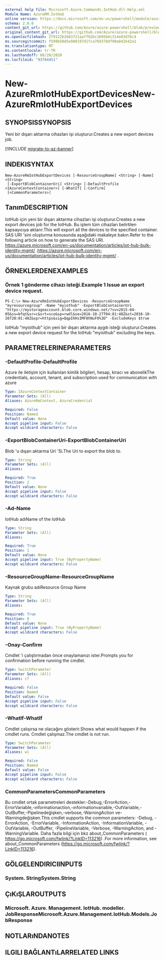 ```yaml
---
external help file: Microsoft.Azure.Commands.IotHub.dll-Help.xml
Module Name: AzureRM.IotHub
online version: https://docs.microsoft.com/en-us/powershell/module/azurerm.iothub/new-azurermiothubexportdevices
schema: 2.0.0
content_git_url: https://github.com/Azure/azure-powershell/blob/preview/src/ResourceManager/IotHub/Commands.IotHub/help/New-AzureRmIotHubExportDevices.md
original_content_git_url: https://github.com/Azure/azure-powershell/blob/preview/src/ResourceManager/IotHub/Commands.IotHub/help/New-AzureRmIotHubExportDevices.md
ms.openlocfilehash: 2f9122b2683721aa7f92bc1695b6c314e83d76c4
ms.sourcegitcommit: f599b50d5e980197d1fca769378df90a842b42a1
ms.translationtype: MT
ms.contentlocale: tr-TR
ms.lasthandoff: 08/20/2020
ms.locfileid: "93764451"
---
```

# <span data-ttu-id="7f724-101">New-AzureRmIotHubExportDevices</span><span class="sxs-lookup"><span data-stu-id="7f724-101">New-AzureRmIotHubExportDevices</span></span>

## <span data-ttu-id="7f724-102">SYNOPSIS</span><span class="sxs-lookup"><span data-stu-id="7f724-102">SYNOPSIS</span></span>
<span data-ttu-id="7f724-103">Yeni bir dışarı aktarma cihazları işi oluşturur.</span><span class="sxs-lookup"><span data-stu-id="7f724-103">Creates a new export devices job.</span></span>

[!INCLUDE [migrate-to-az-banner](../../includes/migrate-to-az-banner.md)]

## <span data-ttu-id="7f724-104">INDEKI</span><span class="sxs-lookup"><span data-stu-id="7f724-104">SYNTAX</span></span>

```
New-AzureRmIotHubExportDevices [-ResourceGroupName] <String> [-Name] <String>
 [-ExportBlobContainerUri] <String> [-DefaultProfile <IAzureContextContainer>] [-WhatIf] [-Confirm]
 [<CommonParameters>]
```

## <span data-ttu-id="7f724-105">Tanım</span><span class="sxs-lookup"><span data-stu-id="7f724-105">DESCRIPTION</span></span>
<span data-ttu-id="7f724-106">IotHub için yeni bir dışarı aktarma cihazları işi oluşturur.</span><span class="sxs-lookup"><span data-stu-id="7f724-106">Creates a new export devices job for the IotHub.</span></span>
<span data-ttu-id="7f724-107">Bu işlem tüm cihazları belirtilen kapsayıcıya aktarır.</span><span class="sxs-lookup"><span data-stu-id="7f724-107">This will export all the devices to the specified container.</span></span> <span data-ttu-id="7f724-108">SAS URI 'sini oluşturma konusunda aşağıdaki makaleye bakın.</span><span class="sxs-lookup"><span data-stu-id="7f724-108">Refer to the following article on how to generate the SAS URI.</span></span>
<span data-ttu-id="7f724-109"> https://azure.microsoft.com/en-us/documentation/articles/iot-hub-bulk-identity-mgmt/ .</span><span class="sxs-lookup"><span data-stu-id="7f724-109">https://azure.microsoft.com/en-us/documentation/articles/iot-hub-bulk-identity-mgmt/ .</span></span>

## <span data-ttu-id="7f724-110">ÖRNEKLERDEN</span><span class="sxs-lookup"><span data-stu-id="7f724-110">EXAMPLES</span></span>

### <span data-ttu-id="7f724-111">Örnek 1 gönderme cihazı isteği.</span><span class="sxs-lookup"><span data-stu-id="7f724-111">Example 1 Issue an export device request.</span></span>
```
PS C:\> New-AzureRmIotHubExportDevices -ResourceGroupName "myresourcegroup" -Name "myiothub" -ExportBlobContainerUri "https://mystorageaccount.blob.core.windows.net/?sv=2015-04-05&ss=bfqt&sr=c&srt=sco&sp=rwdl&se=2016-10-27T04:01:48Z&st=2016-10-26T20:01:48Z&spr=https&sig=QqpIhHsIMF8hNuFO%3D" -ExcludeKeys $true
```

<span data-ttu-id="7f724-112">IotHub "myiothub" için yeni bir dışarı aktarma aygıtı isteği oluşturur.</span><span class="sxs-lookup"><span data-stu-id="7f724-112">Creates a new export device request for the IotHub "myiothub" excluding the keys.</span></span>

## <span data-ttu-id="7f724-113">PARAMETRELERINE</span><span class="sxs-lookup"><span data-stu-id="7f724-113">PARAMETERS</span></span>

### <span data-ttu-id="7f724-114">-DefaultProfile</span><span class="sxs-lookup"><span data-stu-id="7f724-114">-DefaultProfile</span></span>
<span data-ttu-id="7f724-115">Azure ile iletişim için kullanılan kimlik bilgileri, hesap, kiracı ve abonelik</span><span class="sxs-lookup"><span data-stu-id="7f724-115">The credentials, account, tenant, and subscription used for communication with azure</span></span>

```yaml
Type: IAzureContextContainer
Parameter Sets: (All)
Aliases: AzureRmContext, AzureCredential

Required: False
Position: Named
Default value: None
Accept pipeline input: False
Accept wildcard characters: False
```

### <span data-ttu-id="7f724-116">-ExportBlobContainerUri</span><span class="sxs-lookup"><span data-stu-id="7f724-116">-ExportBlobContainerUri</span></span>
<span data-ttu-id="7f724-117">Blob 'u dışarı aktarma Uri 'Si.</span><span class="sxs-lookup"><span data-stu-id="7f724-117">The Uri to export the blob to.</span></span> 

```yaml
Type: String
Parameter Sets: (All)
Aliases: 

Required: True
Position: 2
Default value: None
Accept pipeline input: False
Accept wildcard characters: False
```

### <span data-ttu-id="7f724-118">-Ad</span><span class="sxs-lookup"><span data-stu-id="7f724-118">-Name</span></span>
<span data-ttu-id="7f724-119">IotHub adı</span><span class="sxs-lookup"><span data-stu-id="7f724-119">Name of the IotHub</span></span>

```yaml
Type: String
Parameter Sets: (All)
Aliases: 

Required: True
Position: 1
Default value: None
Accept pipeline input: True (ByPropertyName)
Accept wildcard characters: False
```

### <span data-ttu-id="7f724-120">-ResourceGroupName</span><span class="sxs-lookup"><span data-stu-id="7f724-120">-ResourceGroupName</span></span>
<span data-ttu-id="7f724-121">Kaynak grubu adı</span><span class="sxs-lookup"><span data-stu-id="7f724-121">Resource Group Name</span></span>

```yaml
Type: String
Parameter Sets: (All)
Aliases: 

Required: True
Position: 0
Default value: None
Accept pipeline input: True (ByPropertyName)
Accept wildcard characters: False
```

### <span data-ttu-id="7f724-122">-Onay</span><span class="sxs-lookup"><span data-stu-id="7f724-122">-Confirm</span></span>
<span data-ttu-id="7f724-123">Cmdlet 'i çalıştırmadan önce onaylamanızı ister.</span><span class="sxs-lookup"><span data-stu-id="7f724-123">Prompts you for confirmation before running the cmdlet.</span></span>

```yaml
Type: SwitchParameter
Parameter Sets: (All)
Aliases: cf

Required: False
Position: Named
Default value: False
Accept pipeline input: False
Accept wildcard characters: False
```

### <span data-ttu-id="7f724-124">-WhatIf</span><span class="sxs-lookup"><span data-stu-id="7f724-124">-WhatIf</span></span>
<span data-ttu-id="7f724-125">Cmdlet çalışırsa ne olacağını gösterir.</span><span class="sxs-lookup"><span data-stu-id="7f724-125">Shows what would happen if the cmdlet runs.</span></span>
<span data-ttu-id="7f724-126">Cmdlet çalışmaz.</span><span class="sxs-lookup"><span data-stu-id="7f724-126">The cmdlet is not run.</span></span>

```yaml
Type: SwitchParameter
Parameter Sets: (All)
Aliases: wi

Required: False
Position: Named
Default value: False
Accept pipeline input: False
Accept wildcard characters: False
```

### <span data-ttu-id="7f724-127">CommonParameters</span><span class="sxs-lookup"><span data-stu-id="7f724-127">CommonParameters</span></span>
<span data-ttu-id="7f724-128">Bu cmdlet ortak parametreleri destekler:-Debug,-ErrorAction,-ErrorVariable,-ınformationaction,-ınformationvariable,-OutVariable,-OutBuffer,-Pipelinedeğişken,-verbose,-WarningAction ve-Warningdeğişken.</span><span class="sxs-lookup"><span data-stu-id="7f724-128">This cmdlet supports the common parameters: -Debug, -ErrorAction, -ErrorVariable, -InformationAction, -InformationVariable, -OutVariable, -OutBuffer, -PipelineVariable, -Verbose, -WarningAction, and -WarningVariable.</span></span> <span data-ttu-id="7f724-129">Daha fazla bilgi için bkz about_CommonParameters ( https://go.microsoft.com/fwlink/?LinkID=113216) .</span><span class="sxs-lookup"><span data-stu-id="7f724-129">For more information, see about_CommonParameters (https://go.microsoft.com/fwlink/?LinkID=113216).</span></span>

## <span data-ttu-id="7f724-130">GÖLGELENDIRICI</span><span class="sxs-lookup"><span data-stu-id="7f724-130">INPUTS</span></span>

### <span data-ttu-id="7f724-131">System. String</span><span class="sxs-lookup"><span data-stu-id="7f724-131">System.String</span></span>

## <span data-ttu-id="7f724-132">ÇıKıŞLAR</span><span class="sxs-lookup"><span data-stu-id="7f724-132">OUTPUTS</span></span>

### <span data-ttu-id="7f724-133">Microsoft. Azure. Management. IotHub. modeller. JobResponse</span><span class="sxs-lookup"><span data-stu-id="7f724-133">Microsoft.Azure.Management.IotHub.Models.JobResponse</span></span>

## <span data-ttu-id="7f724-134">NOTLARıNDA</span><span class="sxs-lookup"><span data-stu-id="7f724-134">NOTES</span></span>

## <span data-ttu-id="7f724-135">ILGILI BAĞLANTıLAR</span><span class="sxs-lookup"><span data-stu-id="7f724-135">RELATED LINKS</span></span>

